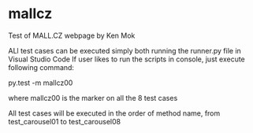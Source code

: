 # mallcz
Test of MALL.CZ webpage by Ken Mok

ALl test cases can be executed simply both running the runner.py file in Visual Studio Code
If user likes to run the scripts in console, just execute following command:

py.test -m mallcz00

where mallcz00 is the marker on all the 8 test cases

All test cases will be executed in the order of method name, from test_carousel01 to test_carousel08
